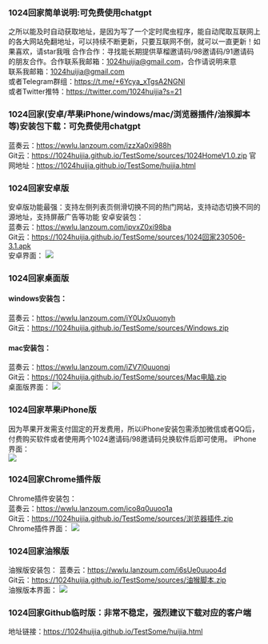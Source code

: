 ### 1024回家简单说明:可免费使用chatgpt
之所以能及时自动获取地址，是因为写了一个定时爬虫程序，能自动爬取互联网上的各大网站免翻地址，可以持续不断更新，只要互联网不倒，就可以一直更新！如果喜欢，请star我哦
合作合作：寻找能长期提供草榴邀请码/98邀请码/91邀请码的朋友合作。合作联系我邮箱：1024huijia@gmail.com，合作请说明来意   
联系我邮箱：1024huijia@gmail.com   
或者Telegram群组：<https://t.me/+6Ycya_xTgsA2NGNl>    
或者Twitter推特：<https://twitter.com/1024huijia?s=21>   

### 1024回家(安卓/苹果iPhone/windows/mac/浏览器插件/油猴脚本等)安装包下载：可免费使用chatgpt  
蓝奏云：<https://wwlu.lanzoum.com/izzXa0xi988h>  
Git云：<https://1024huijia.github.io/TestSome/sources/1024HomeV1.0.zip>
官网地址：<https://1024huijia.github.io/TestSome/huijia.html>


### 1024回家安卓版  

安卓版功能最强：支持左侧列表页侧滑切换不同的热门网站，支持动态切换不同的源地址，支持屏蔽广告等功能
安卓安装包：  
蓝奏云：<https://wwlu.lanzoum.com/ipvxZ0xi98ba>  
Git云：<https://1024huijia.github.io/TestSome/sources/1024回家230506-3.1.apk>    
安卓界面：
![](https://1024huijia.github.io/QingChunMeizi/androidhome.2i7k11inud40.webp)



### 1024回家桌面版  

#### windows安装包：  
蓝奏云：<https://wwlu.lanzoum.com/iY0Ux0uuonyh>  
Git云：<https://1024huijia.github.io/TestSome/sources/Windows.zip>    
#### mac安装包：  
蓝奏云：<https://wwlu.lanzoum.com/iZV7l0uuonqj>  
Git云：<https://1024huijia.github.io/TestSome/sources/Mac电脑.zip>    
桌面版界面：
![](https://cdn.staticaly.com/gh/1024huijia/QingChunMeizi@master/image.2uogc2e021s0.webp)  



### 1024回家苹果iPhone版  

因为苹果开发需支付固定的开发费用，所以iPhone安装包需添加微信或者QQ后，付费购买软件或者使用两个1024邀请码/98邀请码兑换软件后即可使用。 
iPhone界面：   
![](https://1024huijia.github.io/QingChunMeizi/iPhoneHuijia2.4t05rnrwiku0.webp)



### 1024回家Chrome插件版

Chrome插件安装包：  
蓝奏云：<https://wwlu.lanzoum.com/ico8q0uuoo1a>  
Git云：<https://1024huijia.github.io/TestSome/sources/浏览器插件.zip>   
Chrome插件界面：
![](https://cdn.staticaly.com/gh/1024huijia/QingChunMeizi@master/image.5j7g1863qw00.webp)  



### 1024回家油猴版  

油猴版安装包：
蓝奏云：<https://wwlu.lanzoum.com/i6sUe0uuoo4d>  
Git云：<https://1024huijia.github.io/TestSome/sources/油猴脚本.zip>  
油猴版本界面：
![](https://cdn.staticaly.com/gh/1024huijia/QingChunMeizi@master/image.5j7g1863qw00.webp)  



### 1024回家Github临时版：非常不稳定，强烈建议下载对应的客户端
地址链接：<https://1024huijia.github.io/TestSome/huijia.html>
